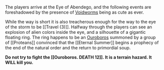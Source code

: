 The players arrive at the Eye of Abendego, and the following events are foreshadowed by the presence of [Voidworms](https://2e.aonprd.com/Monsters.aspx?ID=3144) being as cute as ever.

While the way is short it is also treacherous enough for the way to the eye of the storm to be [[Travel (3)]]. Halfway through the players can see an explosion of alien colors inside the eye, and a silhouette of a gigantic floating ring. The ring happens to be an [Ouroboros](https://2e.aonprd.com/Monsters.aspx?ID=1256) summoned by a group of [[Proteans]] convinced that the [[Eternal Summer]] begins a prophecy of the end of the natural order and the return to primordial soup.

**Do not try to fight the [[Ouroboros. DEATH 12]]. It is a terrain hazard. It WILL kill you.**
